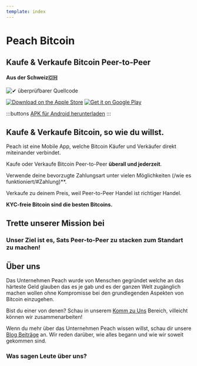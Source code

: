 ```yaml
---
template: index
---
```

<!--[teaser]-->
# Peach Bitcoin
## Kaufe & Verkaufe Bitcoin <span>Peer-to-Peer</span>
#### Aus der Schweiz🇨🇭


<div class="inner-wrap">

![✔ überprüfbarer Quellcode](/img/phones.png)

<div>
  <div class="md:flex items-end">
    <a href="https://testflight.apple.com/join/wfSPFEWG"><img class="h-180px md:h-90px" src="/img/download-on-the-app-store.svg" alt="Download on the Apple Store"></a>
    <a class="md:ml-4" href="https://play.google.com/store/apps/details?id=com.peachbitcoin.peach.mainnet"><img class="h-180px md:h-90px" src="/img/get-it-on-google-play.svg" alt="Get it on Google Play"></a>
  </div>

  :::buttons
  [APK für Android herunterladen](/apk/)
  :::
</div>

</div>

<!--[top]-->
## Kaufe & Verkaufe Bitcoin, so wie du willst.

Peach ist eine Mobile App, welche Bitcoin Käufer und Verkäufer direkt miteinander verbindet.

Kaufe oder Verkaufe Bitcoin Peer-to-Peer **überall und jederzeit**.

Verwende deine bevorzugte Zahlungsart unter vielen Möglichkeiten (/wie es funktioniert/#Zahlung)**.

Verkaufe zu deinem Preis, weil Peer-to-Peer Handel ist richtiger Handel.

**KYC-freie Bitcoin sind die besten Bitcoins.**

<!--[mission]-->
## Trette unserer Mission bei

### Unser Ziel ist es, Sats Peer-to-Peer zu stacken zum Standart zu machen!

<!--[about]-->
## Über uns

Das Unternehmen Peach wurde von Menschen gegründet welche an das härteste Geld glauben das es je gab und es der ganzen Welt zugänglich machen wollen ohne Kompromisse bei den grundlegenden Aspekten von Bitcoin einzugehen.

Bist du einer von denen? Schau in unserem [Komm zu Uns](/Komm-zu-Uns/) Bereich, villeicht können wir zusammenarbeiten!

Wenn du mehr über das Unternehmen Peach wissen willst, schau dir unsere [Blog Beiträge](/Blog/) an. Wir reden darüber, wie alles begann und wie wir soweit gekommen sind.

### Was sagen Leute über uns?
<br>
<div id="ap-widget-container" class="ap-widget-container" prod_code="peach" show ="top" bg_color="#FFFFFF" review_bg_color = "#FFFFFF" text_color = "#000000"></div>


